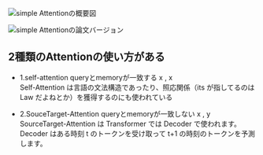 ![simple Attentionの概要図](https://camo.qiitausercontent.com/0df89d309e385fb9b47b74b6fd81833f2c9f5b14/68747470733a2f2f71696974612d696d6167652d73746f72652e73332e616d617a6f6e6177732e636f6d2f302f36313037392f34393736316432632d376436382d303139392d353863612d3833333430353330383134312e706e67)

![simple Attentionの論文バージョン](https://camo.qiitausercontent.com/9b8af7118dcd4c006bc531f105f969b1da00dbc9/68747470733a2f2f71696974612d696d6167652d73746f72652e73332e616d617a6f6e6177732e636f6d2f302f36313037392f38626631643534342d663834322d343336322d303365392d3333343533333338363563362e706e67)

## 2種類のAttentionの使い方がある
- 1.self-attention
queryとmemoryが一致する x , x  
Self-Attention は言語の文法構造であったり、照応関係（its が指してるのは Law だよねとか）を獲得するのにも使われている

- 2.SouceTarget-Attention
queryとmemoryが一致しない  x , y  
SourceTarget-Attention は Transformer では Decoder で使われます。
Decoder はある時刻 t のトークンを受け取って t+1 の時刻のトークンを予測します。
